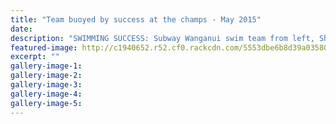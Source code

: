 ```yaml
---
title: "Team buoyed by success at the champs - May 2015"
date: 
description: "SWIMMING SUCCESS: Subway Wanganui swim team from left, Shannon Schimanski, Laura O'Keeffe, Sarya Lower, Elena Forlong competed at the New Zealand age group championships, Wanganui Chronicle 14/5/15..."
featured-image: http://c1940652.r52.cf0.rackcdn.com/5553dbe6b8d39a0358000a74/swimmingNZ-age-gp-champs-14.4.15.jpg
excerpt: ""
gallery-image-1: 
gallery-image-2: 
gallery-image-3: 
gallery-image-4: 
gallery-image-5: 
---
```

